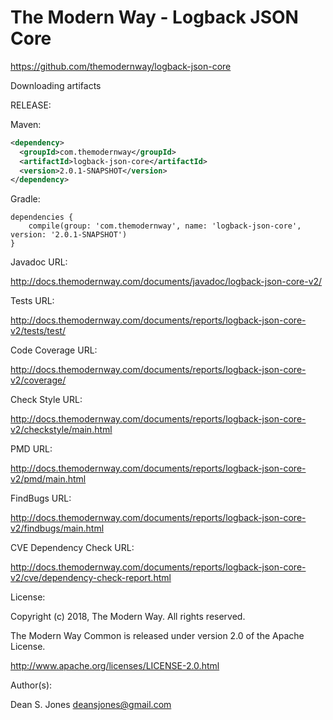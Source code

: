 The Modern Way - Logback JSON Core
======

https://github.com/themodernway/logback-json-core

Downloading artifacts

RELEASE:

Maven:
```xml
<dependency>
  <groupId>com.themodernway</groupId>
  <artifactId>logback-json-core</artifactId>
  <version>2.0.1-SNAPSHOT</version>
</dependency>
```
Gradle:
```
dependencies {
    compile(group: 'com.themodernway', name: 'logback-json-core', version: '2.0.1-SNAPSHOT')
}
```
Javadoc URL:

http://docs.themodernway.com/documents/javadoc/logback-json-core-v2/

Tests URL:

http://docs.themodernway.com/documents/reports/logback-json-core-v2/tests/test/

Code Coverage URL:

http://docs.themodernway.com/documents/reports/logback-json-core-v2/coverage/

Check Style URL:

http://docs.themodernway.com/documents/reports/logback-json-core-v2/checkstyle/main.html

PMD URL:

http://docs.themodernway.com/documents/reports/logback-json-core-v2/pmd/main.html

FindBugs URL:

http://docs.themodernway.com/documents/reports/logback-json-core-v2/findbugs/main.html

CVE Dependency Check URL:

http://docs.themodernway.com/documents/reports/logback-json-core-v2/cve/dependency-check-report.html

License:

Copyright (c) 2018, The Modern Way. All rights reserved.

The Modern Way Common is released under version 2.0 of the Apache License.

http://www.apache.org/licenses/LICENSE-2.0.html

Author(s):

Dean S. Jones
deansjones@gmail.com
